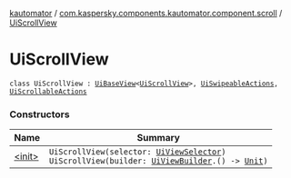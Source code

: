 [kautomator](../../index.md) / [com.kaspersky.components.kautomator.component.scroll](../index.md) / [UiScrollView](./index.md)

# UiScrollView

`class UiScrollView : `[`UiBaseView`](../../com.kaspersky.components.kautomator.component.common.views/-ui-base-view/index.md)`<`[`UiScrollView`](./index.md)`>, `[`UiSwipeableActions`](../../com.kaspersky.components.kautomator.component.common.actions/-ui-swipeable-actions/index.md)`, `[`UiScrollableActions`](../../com.kaspersky.components.kautomator.component.common.actions/-ui-scrollable-actions/index.md)

### Constructors

| Name | Summary |
|---|---|
| [&lt;init&gt;](-init-.md) | `UiScrollView(selector: `[`UiViewSelector`](../../com.kaspersky.components.kautomator.component.common.builders/-ui-view-selector/index.md)`)`<br>`UiScrollView(builder: `[`UiViewBuilder`](../../com.kaspersky.components.kautomator.component.common.builders/-ui-view-builder/index.md)`.() -> `[`Unit`](https://kotlinlang.org/api/latest/jvm/stdlib/kotlin/-unit/index.html)`)` |
